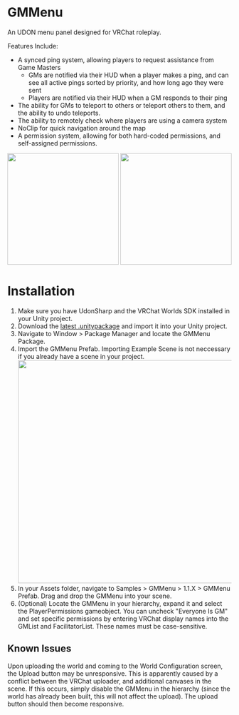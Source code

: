 # GMMenu
An UDON menu panel designed for VRChat roleplay. 

Features Include:
- A synced ping system, allowing players to request assistance from Game Masters
  - GMs are notified via their HUD when a player makes a ping, and can see all active pings sorted by priority, and how long ago they were sent
  - Players are notified via their HUD when a GM responds to their ping
- The ability for GMs to teleport to others or teleport others to them, and the ability to undo teleports.
- The ability to remotely check where players are using a camera system
- NoClip for quick navigation around the map
- A permission system, allowing for both hard-coded permissions, and self-assigned permissions.
<p align="center">
  <img src="https://github.com/SylanTroh/GMMenu/blob/main/Images/alerts.png" height="250" />
  <img src="https://github.com/SylanTroh/GMMenu/blob/main/Images/playerlist.png" height="250" />
</p>

# Installation
1. Make sure you have UdonSharp and the VRChat Worlds SDK installed in your Unity project.
2. Download the [latest .unitypackage](https://github.com/SylanTroh/GMMenu/releases/latest) and import it into your Unity project.
3. Navigate to Window > Package Manager and locate the GMMenu Package. 
4. Import the GMMenu Prefab. Importing Example Scene is not neccessary if you already have a scene in your project. <img src="https://github.com/SylanTroh/GMMenu/blob/main/Images/install1.png" height="500"/>
5. In your Assets folder, navigate to Samples > GMMenu > 1.1.X > GMMenu Prefab. Drag and drop the GMMenu into your scene.
6. (Optional) Locate the GMMenu in your hierarchy, expand it and select the PlayerPermissions gameobject. You can uncheck "Everyone Is GM" and set specific permissions by entering VRChat display names into the GMList and FacilitatorList. These names must be case-sensitive.

## Known Issues
Upon uploading the world and coming to the World Configuration screen, the Upload button may be unresponsive. This is apparently caused by a conflict between the VRChat uploader, and additional canvases in the scene. If this occurs, simply disable the GMMenu in the hierarchy (since the world has already been built, this will not affect the upload). The upload button should then become responsive.
